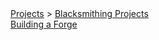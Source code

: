 <div class="breadcrumbs">
<a href="projects.html" class="breadcrumb">Projects</a> > 
<a href="blacksmithing_projects.html" class="current-breadcrumb">Blacksmithing Projects</a>
</div>

<a href="forge.html">
    <div class="project-button">Building a Forge</div>
</a>
